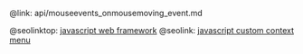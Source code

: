 @link: api/mouseevents_onmousemoving_event.md

@seolinktop: [javascript web framework](https://webix.com)
@seolink: [javascript custom context menu](https://webix.com/widget/contextmenu/)